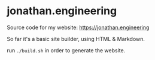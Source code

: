 # jonathan.engineering

Source code for my website: https://jonathan.engineering

So far it's a basic site builder, using HTML & Markdown.

run `./build.sh` in order to generate the website.
